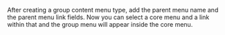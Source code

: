 After creating a group content menu type, add the parent menu name and
the parent menu link fields. Now you can select a core menu and a link
within that and the group menu will appear inside the core menu.
